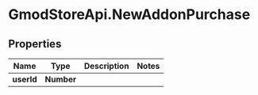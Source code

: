 # GmodStoreApi.NewAddonPurchase

## Properties

Name | Type | Description | Notes
------------ | ------------- | ------------- | -------------
**userId** | **Number** |  | 



